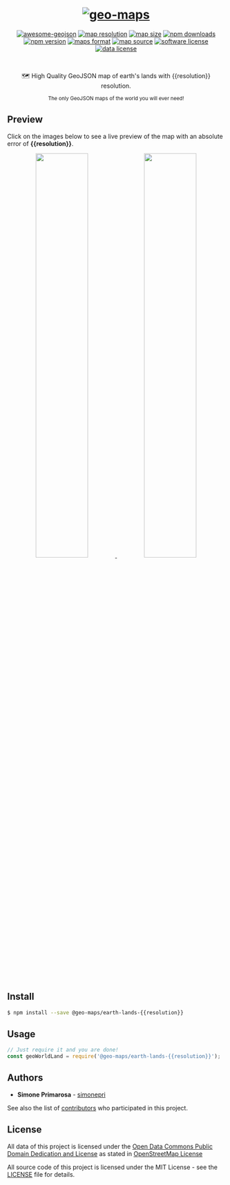 <h1 align="center">
  <a href="https://github.com/simonepri/geo-maps"><img src="https://raw.githubusercontent.com/simonepri/geo-maps/master/media/geo-maps.jpg" alt="geo-maps" /></a>
</h1>
<p align="center">
  <a href="https://github.com/tmcw/awesome-geojson"><img src="https://awesome.re/mentioned-badge.svg" alt="awesome-geojson" /></a>
  <a href="https://github.com/simonepri/geo-maps/blob/master/info/earth-lands.md#downloads"><img src="https://img.shields.io/badge/resolution-{{resolution}}-f1c40f.svg" alt="map resolution" /></a>
  <a href="https://github.com/simonepri/geo-maps/blob/master/info/earth-lands.md#downloads"><img src="http://img.badgesize.io/https://unpkg.com/@geo-maps/earth-lands-{{resolution}}/map.geo.json" alt="map size" /></a>
  <a href="https://www.npmjs.com/package/@geo-maps/earth-lands-{{resolution}}"><img src="https://img.shields.io/npm/dm/@geo-maps/earth-lands-{{resolution}}.svg" alt="npm downloads" /></a>
  <a href="https://www.npmjs.com/package/@geo-maps/earth-lands-{{resolution}}"><img src="https://img.shields.io/npm/v/@geo-maps/earth-lands-{{resolution}}.svg" alt="npm version" /></a>
  <a href="http://geojson.org/"><img src="https://img.shields.io/badge/format-GeoJSON-e67e22.svg" alt="maps format" /></a>
  <a href="http://www.openstreetmap.org/"><img src="https://img.shields.io/badge/source-OSM-2ecc71.svg" alt="map source" /></a>
  <a href="LICENSE"><img src="https://img.shields.io/github/license/simonepri/geo-maps.svg" alt="software license" /></a>
  <a href="https://opendatacommons.org/licenses/odbl/1.0/"><img src="https://img.shields.io/badge/license-ODbL-2980b9.svg" alt="data license" /></a>
</p>
<br />
<p align="center">
  🗺 High Quality GeoJSON map of earth's lands with {{resolution}} resolution.
</p>
<p align="center">
  <sub>
    The only GeoJSON maps of the world you will ever need!
  </sub>
</p>

## Preview
Click on the images below to see a live preview of the map with an absolute error
of **{{resolution}}**.  

<p align="center">
  <a alt="World Boundaries" href="http://mapshaper.org/?files=https://unpkg.com/@geo-maps/earth-lands-{{resolution}}/map.geo.json">
    <img src="https://raw.githubusercontent.com/simonepri/geo-maps/master/media/geo-maps-earth-lands-shape.png" width ="49%"/>
  </a>
  <a alt="World Boundaries" href="http://geojson.io/#data=data:text/x-url,https://unpkg.com/@geo-maps/earth-lands-{{resolution}}/map.geo.json">
    <img src="https://raw.githubusercontent.com/simonepri/geo-maps/master/media/geo-maps-earth-lands-hover.png" width ="49%"/>
  </a>
</p>

## Install
```bash
$ npm install --save @geo-maps/earth-lands-{{resolution}}
```

## Usage
```javascript
// Just require it and you are done!
const geoWorldLand = require('@geo-maps/earth-lands-{{resolution}}');
```

## Authors
* **Simone Primarosa** - [simonepri](https://github.com/simonepri)

See also the list of [contributors](https://github.com/simonepri/geo-maps/contributors) who participated in this project.

## License
All data of this project is licensed under the [Open Data Commons Public Domain Dedication and License](https://opendatacommons.org/licenses/odbl/1.0/) as stated in [OpenStreetMap License](http://www.openstreetmap.org/copyright)

All source code of this project is licensed under the MIT License - see the [LICENSE](LICENSE) file for details.
